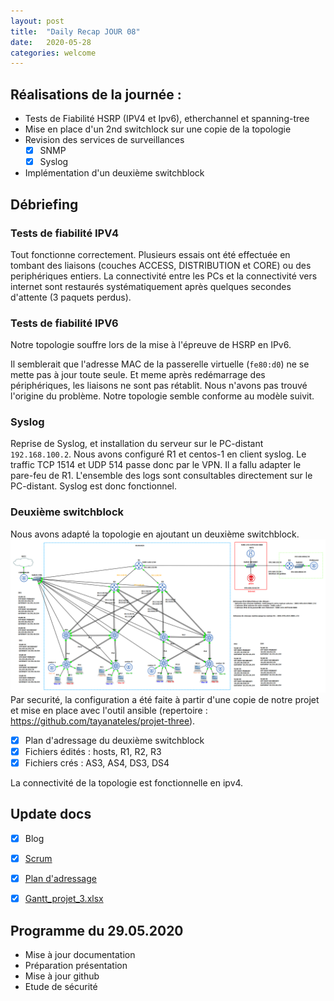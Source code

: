 ```yaml
---
layout: post
title:  "Daily Recap JOUR 08"
date:   2020-05-28
categories: welcome
---
```



## Réalisations de la journée :

 - Tests de Fiabilité HSRP (IPV4 et Ipv6), etherchannel et spanning-tree
 - Mise en place d'un 2nd switchlock sur une copie de la topologie
 - Revision des services de surveillances
   - [x] SNMP
   - [x] Syslog
 - Implémentation d'un deuxième switchblock
 
## Débriefing

### Tests de fiabilité IPV4

Tout fonctionne correctement. Plusieurs essais ont été effectuée en tombant des liaisons (couches ACCESS, DISTRIBUTION et CORE) ou des periphériques entiers.
La connectivité entre les PCs et la connectivité vers internet sont restaurés systématiquement après quelques secondes d'attente (3 paquets perdus).

### Tests de fiabilité IPV6

Notre topologie souffre lors de la mise à l'épreuve de HSRP en IPv6.

Il semblerait que l'adresse MAC de la passerelle virtuelle (`fe80:d0`) ne se mette pas à jour toute seule. Et meme après redémarrage des périphériques, les liaisons ne sont pas rétablit.
Nous n'avons pas trouvé l'origine du problème. Notre topologie semble conforme au modèle suivit.

### Syslog

Reprise de Syslog, et installation du serveur sur le PC-distant `192.168.100.2`. Nous avons configuré R1 et centos-1 en client syslog. Le traffic TCP 1514 et UDP 514 passe donc par le VPN. Il a fallu adapter le pare-feu de R1.
L'ensemble des logs sont consultables directement sur le PC-distant. Syslog est donc fonctionnel.

### Deuxième switchblock
Nous avons adapté la topologie en ajoutant un deuxième switchblock. 
![Topologie](https://github.com/reseau-2020/projet-three/blob/master/Topologie_2_switchblocks.png)
Par securité, la configuration a été faite à partir d'une copie de notre projet et mise en place avec l'outil ansible (repertoire : https://github.com/tayanateles/projet-three).
   - [x] Plan d'adressage du deuxième switchblock
   - [x] Fichiers édités : hosts, R1, R2, R3
   - [x] Fichiers crés : AS3, AS4, DS3, DS4
   
La connectivité de la topologie est fonctionnelle en ipv4.
## Update docs

   - [x] Blog
   - [X] [Scrum](https://github.com/reseau-2020/projet-three/projects/1)
   - [x] [Plan d'adressage](https://github.com/reseau-2020/projet-three/blob/master/Plan%20d'adressage.md)
   - [x] [Gantt_projet_3.xlsx](https://github.com/reseau-2020/projet-three/blob/master/Gantt_projet_3.xlsx)
   
    
## Programme du 29.05.2020
  
 - Mise à jour documentation
 - Préparation présentation
 - Mise à jour github
 - Etude de sécurité
  
